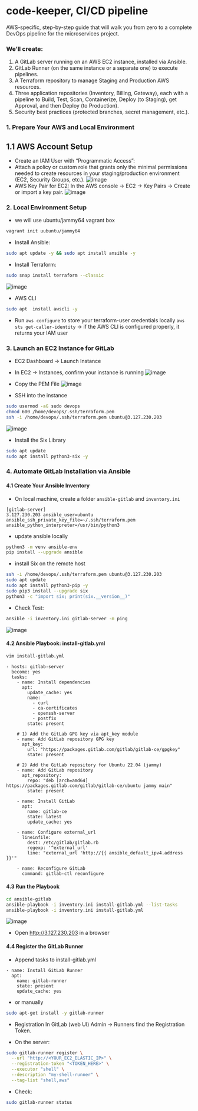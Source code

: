 # code-keeper, CI/CD pipeline
 AWS-specific, step-by-step guide that will walk you from zero to a complete DevOps pipeline for the microservices project.

### We’ll create:
1. A GitLab server running on an AWS EC2 instance, installed via Ansible.
2. GitLab Runner (on the same instance or a separate one) to execute pipelines.
3. A Terraform repository to manage Staging and Production AWS resources.
4. Three application repositories (Inventory, Billing, Gateway), each with a pipeline to Build, Test, Scan, Containerize, Deploy (to Staging), get Approval, and then Deploy (to Production).
5. Security best practices (protected branches, secret management, etc.).

### 1. Prepare Your AWS and Local Environment
## 1.1 AWS Account Setup
- Create an IAM User with “Programmatic Access”:
- Attach a policy or custom role that grants only the minimal permissions needed to create resources in your staging/production environment (EC2, Security Groups, etc.).
![image](https://github.com/user-attachments/assets/97867e4a-ae37-42f8-8146-a60285382db6)
- AWS Key Pair for EC2: In the AWS console → EC2 → Key Pairs → Create or import a key pair.
![image](https://github.com/user-attachments/assets/35f11635-f4a5-4302-916d-0cae3ab99f26)

### 2. Local Environment Setup
- we will use ubuntu/jammy64 vagrant box 
```bash
vagrant init uubuntu/jammy64
```
- Install Ansible:
```bash
sudo apt update -y && sudo apt install ansible -y
```
- Install Terraform:
```bash
sudo snap install terraform --classic
```
![image](https://github.com/user-attachments/assets/a7f3e5ca-7321-4062-8274-22512572a1ba)
- AWS CLI
```bash
sudo apt  install awscli -y
```
- Run `aws configure` to store your terraform-user credentials locally
  `aws sts get-caller-identity` → if the AWS CLI is configured properly, it returns your IAM user

### 3. Launch an EC2 Instance for GitLab
- EC2 Dashboard → Launch Instance
- In EC2 → Instances, confirm your instance is running
![image](https://github.com/user-attachments/assets/571c09c4-5a86-47f6-bb29-c517a7e2f1d0)

- Copy the PEM File 
 ![image](https://github.com/user-attachments/assets/9d3f8975-3b93-4b92-b7c6-53f689068386)
- SSH into the instance
```bash
sudo usermod -aG sudo devops
chmod 600 /home/devops/.ssh/terraform.pem
ssh -i /home/devops/.ssh/terraform.pem ubuntu@3.127.230.203
```
![image](https://github.com/user-attachments/assets/0e2385a2-4733-420d-a708-25f2f3b80562)
- Install the Six Library
```bash
sudo apt update
sudo apt install python3-six -y
```

### 4. Automate GitLab Installation via Ansible
#### 4.1 Create Your Ansible Inventory
- On local machine, create a folder `ansible-gitlab` and `inventory.ini`
```
[gitlab-server]
3.127.230.203 ansible_user=ubuntu ansible_ssh_private_key_file=~/.ssh/terraform.pem ansible_python_interpreter=/usr/bin/python3
```
- update ansible locally
```bash
python3 -m venv ansible-env
pip install --upgrade ansible
```
- install Six on the remote host
```bash
ssh -i /home/devops/.ssh/terraform.pem ubuntu@3.127.230.203
sudo apt update
sudo apt install python3-pip -y
sudo pip3 install --upgrade six
python3 -c "import six; print(six.__version__)"
```
- Check Test:
```bash
ansible -i inventory.ini gitlab-server -m ping
```
![image](https://github.com/user-attachments/assets/decbc83e-c378-4032-9ff8-454e8525945d)

#### 4.2 Ansible Playbook: install-gitlab.yml
```bash
vim install-gitlab.yml
```
```
- hosts: gitlab-server
  become: yes
  tasks:
    - name: Install dependencies
      apt:
        update_cache: yes
        name:
          - curl
          - ca-certificates
          - openssh-server
          - postfix
        state: present

    # 1) Add the GitLab GPG key via apt_key module
    - name: Add GitLab repository GPG key
      apt_key:
        url: "https://packages.gitlab.com/gitlab/gitlab-ce/gpgkey"
        state: present

    # 2) Add the GitLab repository for Ubuntu 22.04 (jammy)
    - name: Add GitLab repository
      apt_repository:
        repo: "deb [arch=amd64] https://packages.gitlab.com/gitlab/gitlab-ce/ubuntu jammy main"
        state: present

    - name: Install GitLab
      apt:
        name: gitlab-ce
        state: latest
        update_cache: yes

    - name: Configure external_url
      lineinfile:
        dest: /etc/gitlab/gitlab.rb
        regexp: '^external_url'
        line: "external_url 'http://{{ ansible_default_ipv4.address }}'"

    - name: Reconfigure GitLab
      command: gitlab-ctl reconfigure
```

#### 4.3 Run the Playbook
```bash
cd ansible-gitlab
ansible-playbook -i inventory.ini install-gitlab.yml --list-tasks
ansible-playbook -i inventory.ini install-gitlab.yml
```
![image](https://github.com/user-attachments/assets/b83efdb9-9a9d-47f8-b614-7b082706be87)

- Open http://3.127.230.203 in a browser

#### 4.4 Register the GitLab Runner
- Append tasks to install-gitlab.yml
```
- name: Install GitLab Runner
  apt:
    name: gitlab-runner
    state: present
    update_cache: yes
```
- or manually
```bash
sudo apt-get install -y gitlab-runner
```
- Registration
In GitLab (web UI) Admin → Runners find the Registration Token.

- On the server:
```bash
sudo gitlab-runner register \
  --url "http://<YOUR_EC2_ELASTIC_IP>" \
  --registration-token "<TOKEN_HERE>" \
  --executor "shell" \
  --description "my-shell-runner" \
  --tag-list "shell,aws"
```
- Check:
```bash
sudo gitlab-runner status
```
